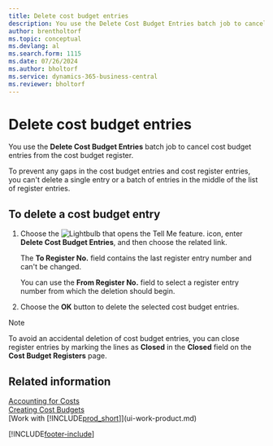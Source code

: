 ```yaml
---
title: Delete cost budget entries
description: You use the Delete Cost Budget Entries batch job to cancel cost budget entries from the cost budget register.
author: brentholtorf
ms.topic: conceptual
ms.devlang: al
ms.search.form: 1115
ms.date: 07/26/2024
ms.author: bholtorf
ms.service: dynamics-365-business-central
ms.reviewer: bholtorf
---
```


# Delete cost budget entries

You use the **Delete Cost Budget Entries** batch job to cancel cost budget entries from the cost budget register.  

To prevent any gaps in the cost budget entries and cost register entries, you can't delete a single entry or a batch of entries in the middle of the list of register entries.  

## To delete a cost budget entry  

1. Choose the ![Lightbulb that opens the Tell Me feature.](media/ui-search/search_small.png "Tell me what you want to do") icon, enter **Delete Cost Budget Entries**, and then choose the related link.  

    The **To Register No.** field contains the last register entry number and can't be changed.  

    You can use the **From Register No.** field to select a register entry number from which the deletion should begin.  
2. Choose the **OK** button to delete the selected cost budget entries.  

> [!NOTE]  
> To avoid an accidental deletion of cost budget entries, you can close register entries by marking the lines as **Closed** in the **Closed** field on the **Cost Budget Registers** page.  

## Related information

[Accounting for Costs](finance-manage-cost-accounting.md)    
[Creating Cost Budgets](finance-create-cost-budgets.md)    
[Work with [!INCLUDE[prod_short](includes/prod_short.md)]](ui-work-product.md)    


[!INCLUDE[footer-include](includes/footer-banner.md)]